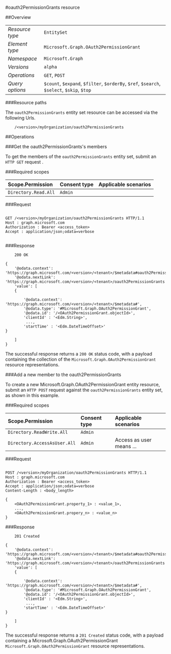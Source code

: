 #oauth2PermissionGrants resource

 



##Overview

|  |  | 
| :-- | :-- | 
| _Resource type_ | `EntitySet` | 
| _Element type_ | `Microsoft.Graph.OAuth2PermissionGrant` | 
| _Namespace_ | `Microsoft.Graph` | 
| _Versions_ | `alpha` | 
| _Operations_ | `GET`, `POST` | 
| _Query options_ | `$count`, `$expand`, `$filter`, `$orderBy`, `$ref`, `$search`, `$select`, `$skip`, `$top` | 


###Resource paths

The `oauth2PermissionGrants` entity set resource can be accessed via the following Urls. 

```
	/<version>/myOrganization/oauth2PermissionGrants
```





##Operations

###Get the oauth2PermissionGrants's members

To get the members of the `oauth2PermissionGrants` entity set, submit an `HTTP GET` request .  

###Required scopes

| Scope.Permission | Consent type | Applicable scenarios | 
| :-- | :-- | :-- | 
| `Directory.Read.All` | `Admin` |  | 
###Request

```
	
GET /<version>/myOrganization/oauth2PermissionGrants HTTP/1.1
Host : graph.microsoft.com
Authorization : Bearer <access_token>
Accept : application/json;odata=verbose


```

###Response

```
	200 OK

{
	'@odata.context': 'https://graph.microsoft.com/<version>/<tenant>/$metadata#oauth2PermissionGrants',
	'@odata.nextLink': 'https://graph.microsoft.com/<version>/<tenant>/oauth2PermissionGrants',
	'value': [ 
	{

		'@odata.context': 'https://graph.microsoft.com/<version>/<tenant>/$metadata#',
		'@odata.type': '#Microsoft.Graph.OAuth2PermissionGrant',
		'@odata.id': '/<OAuth2PermissionGrant.objectId>',
		'clientId' : '<Edm.String>',
		 ...,
		'startTime' : '<Edm.DateTimeOffset>'
}

	]
}

```

The successful response returns a `200 OK` status code, with a payload containing the collection of the `Microsoft.Graph.OAuth2PermissionGrant` resource representations. 

###Add a new member to the oauth2PermissionGrants

To create a new Microsoft.Graph.OAuth2PermissionGrant entity resource, submit an `HTTP POST` request against the `oauth2PermissionGrants` entity set, as shown in this example. 

###Required scopes

| Scope.Permission | Consent type | Applicable scenarios | 
| :-- | :-- | :-- | 
| `Directory.ReadWrite.All` | `Admin` |  | 
| `Directory.AccessAsUser.All` | `Admin` | Access as user means ... | 
###Request

```
	
POST /<version>/myOrganization/oauth2PermissionGrants HTTP/1.1
Host : graph.microsoft.com
Authorization : Bearer <access_token>
Accept : application/json;odata=verbose
Content-Length : <body_length>

{
	<OAuth2PermissionGrant.property_1> : <value_1>,
	...,
	<OAuth2PermissionGrant.propery_n> : <value_n>
}

```

###Response

```
	201 Created

{
	'@odata.context': 'https://graph.microsoft.com/<version>/<tenant>/$metadata#oauth2PermissionGrants',
	'@odata.nextLink': 'https://graph.microsoft.com/<version>/<tenant>/oauth2PermissionGrants',
	'value': [ 
	{

		'@odata.context': 'https://graph.microsoft.com/<version>/<tenant>/$metadata#',
		'@odata.type': '#Microsoft.Graph.OAuth2PermissionGrant',
		'@odata.id': '/<OAuth2PermissionGrant.objectId>',
		'clientId' : '<Edm.String>',
		 ...,
		'startTime' : '<Edm.DateTimeOffset>'
}

	]
}

```

The successful response returns a `201 Created` status code, with a payload containing a Microsoft.Graph.OAuth2PermissionGrant `Microsoft.Graph.OAuth2PermissionGrant` resource representations. 



<!-- {
"type": "#page.annotation",
"tocPath": "EntitySet/oauth2PermissionGrants",
"section": "documentation"
} -->